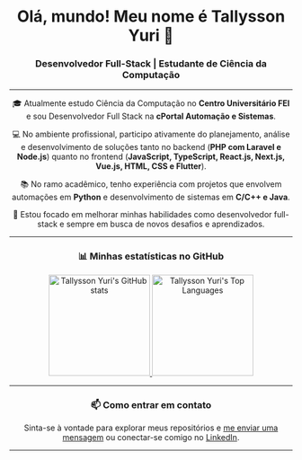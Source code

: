
<h1 align="center">Olá, mundo! Meu nome é Tallysson Yuri 👋</h1>
<h3 align="center">Desenvolvedor Full-Stack | Estudante de Ciência da Computação</h3>

---

<p align="center">
  🎓 Atualmente estudo Ciência da Computação no <strong>Centro Universitário FEI</strong> e sou Desenvolvedor Full Stack na <strong>cPortal Automação e Sistemas</strong>.
</p>

<p align="center">
  💻 No ambiente profissional, participo ativamente do planejamento, análise e desenvolvimento de soluções tanto no backend (<strong>PHP com Laravel e Node.js</strong>) quanto no frontend (<strong>JavaScript, TypeScript, React.js, Next.js, Vue.js, HTML, CSS e Flutter</strong>).
</p>

<p align="center">
  📚 No ramo acadêmico, tenho experiência com projetos que envolvem automações em <strong>Python</strong> e desenvolvimento de sistemas em <strong>C/C++ e Java</strong>.
</p>

<p align="center">
  🚀 Estou focado em melhorar minhas habilidades como desenvolvedor full-stack e sempre em busca de novos desafios e aprendizados.
</p>

---

<h3 align="center">📊 Minhas estatísticas no GitHub</h3>

<p align="center">
  <a href="https://github.com/tallyssonyuri">
    <img height="180em" src="https://github-readme-stats.vercel.app/api?username=tallyssonyuri&show_icons=true&theme=dracula" alt="Tallysson Yuri's GitHub stats" />
  </a>
  <a href="https://github.com/tallyssonyuri">
    <img height="180em" src="https://github-readme-stats.vercel.app/api/top-langs/?username=tallyssonyuri&layout=compact&theme=dracula" alt="Tallysson Yuri's Top Languages" />
  </a>
</p>

---

<h3 align="center">📫 Como entrar em contato</h3>

<p align="center">
  Sinta-se à vontade para explorar meus repositórios e <a href="mailto:tallyssonyuri03@gmail.com">me enviar uma mensagem</a> ou conectar-se comigo no <a href="https://www.linkedin.com/in/tallysson-yuri/">LinkedIn</a>.
</p>

---
